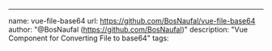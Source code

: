 ---
name: vue-file-base64
url: https://github.com/BosNaufal/vue-file-base64
author: "@BosNaufal (https://github.com/BosNaufal)"
description: "Vue Component for Converting File to base64"
tags: